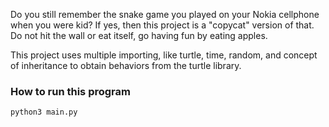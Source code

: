 Do you still remember the snake game you played on your Nokia 
cellphone when you were kid? If yes, then this project is a "copycat" version of that. 
Do not hit the wall or eat itself, go having fun by eating apples.

This project uses multiple importing, like turtle, time, random, and concept of inheritance to obtain behaviors from the turtle library.

### How to run this program
``` 
python3 main.py
```